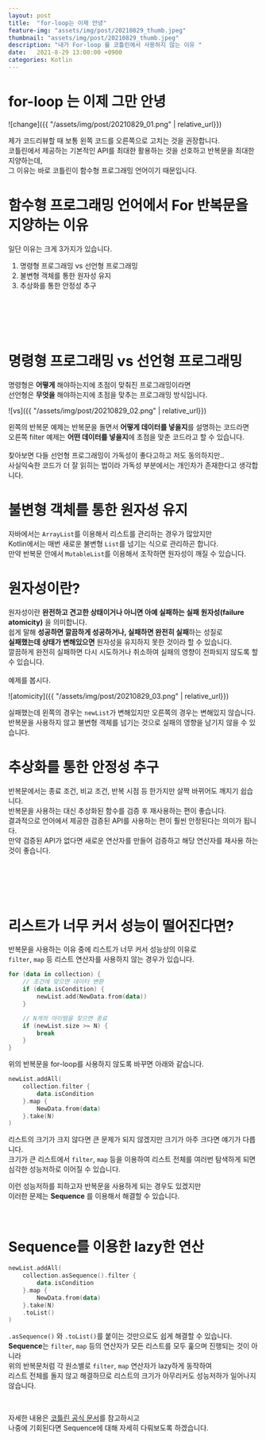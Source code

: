 ```yaml
---
layout: post
title:  "for-loop는 이제 안녕"
feature-img: "assets/img/post/20210829_thumb.jpeg"
thumbnail: "assets/img/post/20210829_thumb.jpeg"
description: "내가 For-loop 를 코틀린에서 사용하지 않는 이유 "
date:   2021-8-29 13:00:00 +0900
categories: Kotlin
---
```


# for-loop 는 이제 그만 안녕

![change]({{ "/assets/img/post/20210829_01.png" | relative_url}})<br/>

제가 코드리뷰할 때 보통 왼쪽 코드를 오른쪽으로 고치는 것을 권장합니다. <br/>
코틀린에서 제공하는 기본적인 API를 최대한 활용하는 것을 선호하고 반복문을 최대한 지양하는데,<br/>
그 이유는 바로 코틀린이 함수형 프로그래밍 언어이기 때문입니다.<br/>

# 함수형 프로그래밍 언어에서 For 반복문을 지양하는 이유

일단 이유는 크게 3가지가 있습니다.<br/>

1. 명령형 프로그래밍 vs 선언형 프로그래밍
2. 불변형 객체를 통한 원자성 유지
3. 추상화를 통한 안정성 추구

<br/><br/><br/><br/>

# 명령형 프로그래밍 vs 선언형 프로그래밍

명령형은 **어떻게** 해야하는지에 초점이 맞춰진 프로그래밍이라면 <br/>
선언형은 **무엇을** 해야하는지에 초점을 맞추는 프로그래밍 방식입니다.<br/>

![vs]({{ "/assets/img/post/20210829_02.png" | relative_url}})<br/>

왼쪽의 반복문 예제는 반복문을 돌면서 **어떻게 데이터를 넣을지**를 설명하는 코드라면<br/>
오른쪽 filter 예제는 **어떤 데이터를 넣을지**에 초점을 맞춘 코드라고 할 수 있습니다.<br/>
<br/>
찾아보면 다들 선언형 프로그래밍이 가독성이 좋다고하고 저도 동의하지만..<br/>
사실익숙한 코드가 더 잘 읽히는 법이라 가독성 부분에서는 개인차가 존재한다고 생각합니다.<br/>

# 불변형 객체를 통한 원자성 유지

자바에서는 `ArrayList`를 이용해서 리스트를 관리하는 경우가 많았지만<br/>
Kotlin에서는 매번 새로운 불변형 `List`를 넘기는 식으로 관리하곤 합니다. <br/>
만약 반복문 안에서 `MutableList`를 이용해서 조작하면 원자성이 깨질 수 있습니다.<br/>

# 원자성이란?

원자성이란 **완전하고 견고한 상태이거나 아니면 아예 실패하는 실패 원자성(failure atomicity)** 을 의미합니다.<br/>
쉽게 말해 **성공하면 깔끔하게 성공하거나, 실패하면 완전히 실패**하는 성질로 <br/>
**실패했는데 상태가 변해있으면** 원자성을 유지하지 못한 것이라 할 수 있습니다.<br/>
깔끔하게 완전히 실패하면 다시 시도하거나 취소하여 실패의 영향이 전파되지 않도록 할 수 있습니다.<br/>
<br/>
예제를 봅시다.<br/>

![atomicity]({{ "/assets/img/post/20210829_03.png" | relative_url}})<br/>

실패했는데 왼쪽의 경우는 `newList`가 변해있지만 오른쪽의 경우는 변해있지 않습니다. <br/>
반복문을 사용하지 않고 불변형 객체를 넘기는 것으로 실패의 영향을 남기지 않을 수 있습니다.<br/>

# 추상화를 통한 안정성 추구

반복문에서는 종료 조건, 비교 조건, 반복 시점 등 한가지만 살짝 바뀌어도 깨지기 쉽습니다.<br/>
반복문을 사용하는 대신 추상화된 함수를 검증 후 재사용하는 편이 좋습니다.<br/>
결과적으로 언어에서 제공한 검증된 API를 사용하는 편이 훨씬 안정된다는 의미가 됩니다.<br/>
만약 검증된 API가 없다면 새로운 연산자를 만들어 검증하고 해당 연산자를 재사용 하는 것이 좋습니다.<br/>

<br/><br/><br/><br/>

# 리스트가 너무 커서 성능이 떨어진다면?

반복문을 사용하는 이유 중에 리스트가 너무 커서 성능상의 이유로 <br/>
`filter`, `map` 등 리스트 연산자를 사용하지 않는 경우가 있습니다.<br/>

```kotlin
for (data in collection) {
	// 조건에 맞으면 데이터 변환
	if (data.isCondition) {
	    newList.add(NewData.from(data))
	}

	// N개의 아이템을 찾으면 종료
	if (newList.size >= N) {
	    break
	}
}
```

위의 반복문을 for-loop를 사용하지 않도록 바꾸면 아래와 같습니다.<br/>

```kotlin
newList.addAll(
    collection.filter {
        data.isCondition
    }.map {
        NewData.from(data)
    }.take(N)
)
```

리스트의 크기가 크지 않다면 큰 문제가 되지 않겠지만 크기가 아주 크다면 얘기가 다릅니다.<br/>
크기가 큰 리스트에서 `filter`, `map` 등을 이용하여 리스트 전체를 여러번 탐색하게 되면<br/>
심각한 성능저하로 이어질 수 있습니다.<br/>

이런 성능저하를 피하고자 반복문을 사용하게 되는 경우도 있겠지만 <br/>
이러한 문제는 **Sequence** 를 이용해서 해결할 수 있습니다.<br/>

<br/>

# Sequence를 이용한 lazy한 연산

```kotlin
newList.addAll(
    collection.asSequence().filter {
        data.isCondition
    }.map {
        NewData.from(data)
    }.take(N)
    .toList()
)
```

`.asSequence()` 와 `.toList()`를 붙이는 것만으로도 쉽게 해결할 수 있습니다.<br/>
**Sequence**는 `filter`, `map` 등의 연산자가 모든 리스트를 모두 훑으며 진행되는 것이 아니라<br/>
위의 반복문처럼 각 원소별로 `filter`, `map` 연산자가 lazy하게 동작하여<br/>
리스트 전체를 돌지 않고 해결하므로 리스트의 크기가 아무리커도 성능저하가 일어나지 않습니다.<br/>

<br/>

자세한 내용은 [코틀린 공식 문서](https://kotlinlang.org/docs/sequences.html#sequence)를 참고하시고<br/>
나중에 기회된다면 Sequence에 대해 자세히 다뤄보도록 하겠습니다.<br/><br/>


<br/><br/><br/><br/>